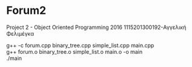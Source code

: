 # Forum2
Project 2 - Object Oriented Programming 2016
1115201300192-Αγγελική Φελιμέγκα

g++ -c forum.cpp binary_tree.cpp simple_list.cpp main.cpp                                                      
g++ forum.o binary_tree.o simple_list.o main.o -o main                                               
./main
